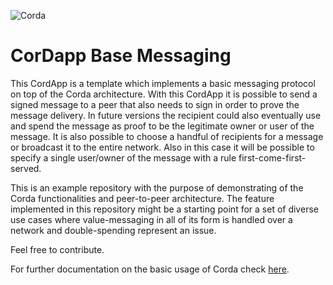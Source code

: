 ![Corda](https://www.corda.net/wp-content/uploads/2016/11/fg005_corda_b.png)

# CorDapp Base Messaging

This CordApp is a template which implements a basic messaging protocol on top of the Corda architecture.
With this CordApp it is possible to send a signed message to a peer that also needs to sign in order to prove the message delivery. In future versions the recipient could also eventually use and spend the message as proof to be the legitimate owner or user of the message.
It is also possible to choose a handful of recipients for a message or broadcast it to the entire network. Also in this case it will be possible to specify a single user/owner of the message with a rule first-come-first-served.

This is an example repository with the purpose of demonstrating of the Corda functionalities and peer-to-peer architecture. The feature implemented in this repository might be a starting point for a set of diverse use cases where value-messaging in all of its form is handled over a network and double-spending represent an issue.

Feel free to contribute.

For further documentation on the basic usage of Corda check [here](http://docs.corda.net/tutorial-cordapp.html).
